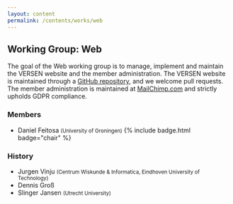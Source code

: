 ```yaml
---
layout: content
permalink: /contents/works/web
---
```


## Working Group: Web

The goal of the Web working group is to manage, implement and maintain the VERSEN website and the member administration.
The VERSEN website is maintained through a [GitHub repository](https://github.com/versen/versen.github.io), and we welcome pull requests.
The member administration is maintained at [MailChimp.com](http://www.mailchimp.com) and strictly upholds GDPR compliance.

### Members

* Daniel Feitosa <span style="font-size: smaller;">(University of Groningen)</span> {% include badge.html badge="chair" %}

### History

* Jurgen Vinju <span style="font-size: smaller;">(Centrum Wiskunde & Informatica, Eindhoven University of Technology)</span>
* Dennis Groß
* Slinger Jansen <span style="font-size: smaller;">(Utrecht University)</span>
